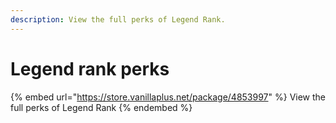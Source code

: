 ```yaml
---
description: View the full perks of Legend Rank.
---
```


# Legend rank perks



{% embed url="https://store.vanillaplus.net/package/4853997" %}
View the full perks of Legend Rank&#x20;
{% endembed %}

